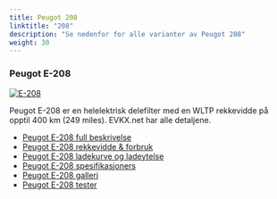 ```yaml
---
title: Peugot 208
linktitle: "208"
description: "Se nedenfor for alle varianter av Peugot 208"
weight: 30
---
```

### Peugot E-208

<a href="e-208/"><img src="https://media.evkx.net/multimedia/models/peugot/208/e-208/main_1_st.jpg" class="img-fluid" alt="E-208" ></a>

Peugot E-208 er en helelektrisk delefilter med en WLTP rekkevidde på opptil 400 km (249 miles). EVKX.net har alle detaljene. 

- [Peugot E-208 full beskrivelse](e-208/)
- [Peugot E-208 rekkevidde & forbruk](e-208/rangeandconsumption)
- [Peugot E-208 ladekurve og ladeytelse](e-208/chargingcurve)
- [Peugot E-208 spesifikasjoners](e-208/specifications)
- [Peugot E-208 galleri](e-208/gallery)
- [Peugot E-208 tester](e-208/reviews)

